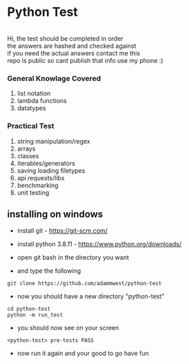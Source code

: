 # Python Test
\
Hi, the test should be completed in order\
the answers are hashed and checked against  
if you need the actual answers contact me this\
repo is public so cant publish that info
use my phone :)

### General Knowlage Covered
1. list notation
2. lambda functions
3. datatypes

### Practical Test
1. string manipulation/regex
2. arrays
3. classes
4. iterables/generators
5. saving loading filetypes
6. api requests/libs
7. benchmarking
8. unit testing

## installing on windows
* install git - https://git-scm.com/
* install python 3.8.11 - https://www.python.org/downloads/

* open git bash in the directory you want 
* and type the following
``` 
git clone https://github.com/adammwest/python-test  
``` 

* now you should have a new directory "python-test"
```
cd python-test 
python -m run_test
```

* you should now see on your screen
```
<python-test> pre-tests PASS
```
* now run it again and your good to go have fun

